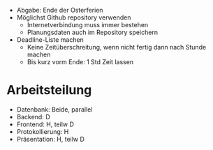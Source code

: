 - Abgabe: Ende der Osterferien
- Möglichst Github repository verwenden
	- Internetverbindung muss immer bestehen
	- Planungsdaten auch im Repository speichern
- Deadline-Liste machen
	- Keine Zeitüberschreitung, wenn nicht fertig dann nach Stunde machen
	- Bis kurz vorm Ende: 1 Std Zeit lassen

# Arbeitsteilung
- Datenbank: Beide, parallel
- Backend: D
- Frontend: H, teilw D
- Protokollierung: H
- Präsentation: H, teilw D